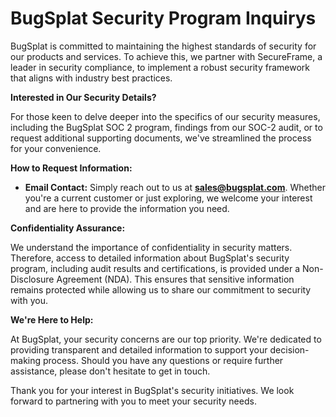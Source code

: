 # BugSplat Security Program Inquirys

BugSplat is committed to maintaining the highest standards of security for our products and services. To achieve this, we partner with SecureFrame, a leader in security compliance, to implement a robust security framework that aligns with industry best practices.

**Interested in Our Security Details?**

For those keen to delve deeper into the specifics of our security measures, including the BugSplat SOC 2 program, findings from our SOC-2 audit, or to request additional supporting documents, we've streamlined the process for your convenience.

**How to Request Information:**

* **Email Contact:** Simply reach out to us at **sales@bugsplat.com**. Whether you're a current customer or just exploring, we welcome your interest and are here to provide the information you need.

**Confidentiality Assurance:**

We understand the importance of confidentiality in security matters. Therefore, access to detailed information about BugSplat's security program, including audit results and certifications, is provided under a Non-Disclosure Agreement (NDA). This ensures that sensitive information remains protected while allowing us to share our commitment to security with you.

**We're Here to Help:**

At BugSplat, your security concerns are our top priority. We're dedicated to providing transparent and detailed information to support your decision-making process. Should you have any questions or require further assistance, please don't hesitate to get in touch.

Thank you for your interest in BugSplat's security initiatives. We look forward to partnering with you to meet your security needs.
